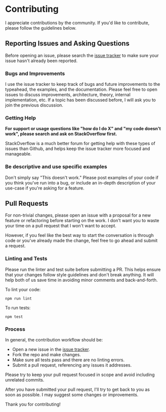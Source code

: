# Contributing

I appreciate contributions by the community. If you'd like to contribute, please follow the guidelines below.

## Reporting Issues and Asking Questions

Before opening an issue, please search the [issue tracker](https://github.com/ericgio/react-bootstrap-typeahead/issues) to make sure your issue hasn't already been reported.

### Bugs and Improvements

I use the issue tracker to keep track of bugs and future improvements to the typeahead, the examples, and the documentation. Please feel free to open issues to discuss improvements, architecture, theory, internal implementation, etc. If a topic has been discussed before, I will ask you to join the previous discussion.

### Getting Help

**For support or usage questions like "how do I do X" and "my code doesn't work", please search and ask on StackOverflow first.**

StackOverflow is a much better forum for getting help with these types of issues than Github, and helps keep the issue tracker more focused and manageable.

### Be descriptive and use specific examples
Don't simply say "This doesn't work." Please post examples of your code if you think you've run into a bug, or include an in-depth description of your use-case if you're asking for a feature.


## Pull Requests

For non-trivial changes, please open an issue with a proposal for a new feature or refactoring before starting on the work. I don't want you to waste your time on a pull request that I won't want to accept.

However, if you feel like the best way to start the conversation is through code or you've already made the change, feel free to go ahead and submit a request.

### Linting and Tests
Please run the linter and test suite before submitting a PR. This helps ensure that your changes follow style guidelines and don't break anything. It will help both of us save time in avoiding minor comments and back-and-forth.

To lint your code:
```
npm run lint
```

To run tests:
```
npm test
```

### Process
In general, the contribution workflow should be:

* Open a new issue in the [issue tracker](https://github.com/ericgio/react-bootstrap-typeahead/issues).
* Fork the repo and make changes.
* Make sure all tests pass and there are no linting errors.
* Submit a pull request, referencing any issues it addresses.

Please try to keep your pull request focused in scope and avoid including unrelated commits.

After you have submitted your pull request, I'll try to get back to you as soon as possible. I may suggest some changes or improvements.

Thank you for contributing!